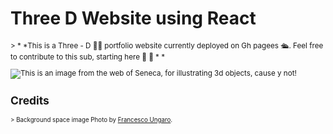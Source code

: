 # **Three D Website using React**
<sub>
> * *This is a Three - D 🤦‍♂️ portfolio website currently deployed on Gh pagees 🛳️. Feel free to contribute to this sub, starting here 🤙 💠  * *


![This is an image from the web of Seneca, for illustrating 3d objects, cause y not!](https://m.media-amazon.com/images/I/416NAHJ2+ES._AC_SX679_.jpg)
</sub>

## **Credits** 

<sub> > Background space image Photo by [Francesco Ungaro](https://www.pexels.com/photo/starry-sky-998641/). </sub>


